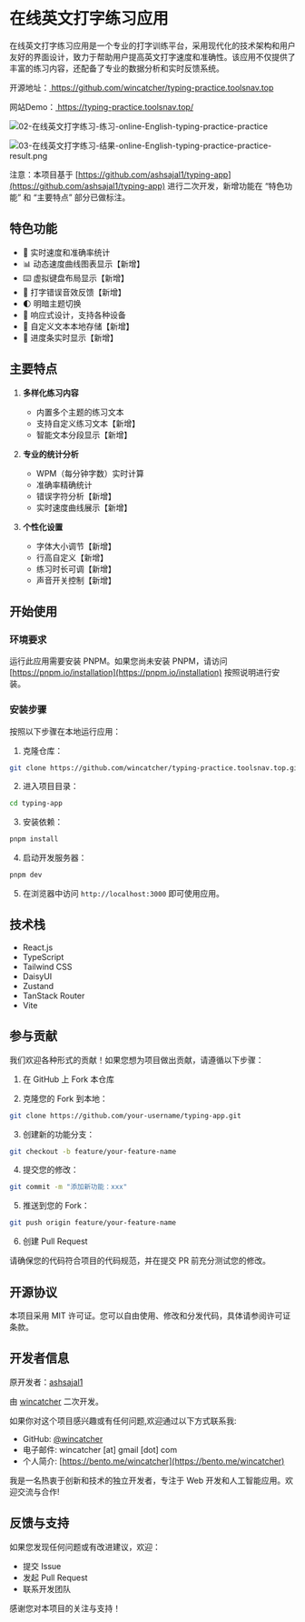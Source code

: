 # 在线英文打字练习应用

在线英文打字练习应用是一个专业的打字训练平台，采用现代化的技术架构和用户友好的界面设计，致力于帮助用户提高英文打字速度和准确性。该应用不仅提供了丰富的练习内容，还配备了专业的数据分析和实时反馈系统。

开源地址：[ https://github.com/wincatcher/typing-practice.toolsnav.top ]( https://github.com/wincatcher/typing-practice.toolsnav.top )

网站Demo：[ https://typing-practice.toolsnav.top/ ]( https://typing-practice.toolsnav.top/ )

![02-在线英文打字练习-练习-online-English-typing-practice-practice](https://github.com/user-attachments/assets/e358e8cc-fb5d-4489-9a88-1c27b8dd6d1e)

![03-在线英文打字练习-结果-online-English-typing-practice-practice-result.png](https://s2.loli.net/2024/11/01/ATUv4XPNF3pVmJZ.png)

注意：本项目基于 [https://github.com/ashsajal1/typing-app](https://github.com/ashsajal1/typing-app) 进行二次开发，新增功能在 “特色功能” 和 “主要特点” 部分已做标注。



## 特色功能

- 🎯 实时速度和准确率统计
- 📊 动态速度曲线图表显示【新增】
- ⌨️ 虚拟键盘布局显示【新增】
- 🎵 打字错误音效反馈【新增】
- 🌓 明暗主题切换
- 📱 响应式设计，支持各种设备
- 💾 自定义文本本地存储【新增】
- 🔄 进度条实时显示【新增】


## 主要特点

1. **多样化练习内容**
   - 内置多个主题的练习文本
   - 支持自定义练习文本【新增】
   - 智能文本分段显示【新增】

2. **专业的统计分析**
   - WPM（每分钟字数）实时计算
   - 准确率精确统计
   - 错误字符分析【新增】
   - 实时速度曲线展示【新增】

3. **个性化设置**
   - 字体大小调节【新增】
   - 行高自定义【新增】
   - 练习时长可调【新增】
   - 声音开关控制【新增】

## 开始使用

### 环境要求

运行此应用需要安装 PNPM。如果您尚未安装 PNPM，请访问 [https://pnpm.io/installation](https://pnpm.io/installation) 按照说明进行安装。

### 安装步骤

按照以下步骤在本地运行应用：

1. 克隆仓库：

```bash
git clone https://github.com/wincatcher/typing-practice.toolsnav.top.git
```

2. 进入项目目录：

```bash
cd typing-app
```

3. 安装依赖：

```bash
pnpm install
```

4. 启动开发服务器：

```bash
pnpm dev
```

5. 在浏览器中访问 `http://localhost:3000` 即可使用应用。

## 技术栈

- React.js
- TypeScript
- Tailwind CSS
- DaisyUI
- Zustand
- TanStack Router
- Vite

## 参与贡献

我们欢迎各种形式的贡献！如果您想为项目做出贡献，请遵循以下步骤：

1. 在 GitHub 上 Fork 本仓库

2. 克隆您的 Fork 到本地：

```bash
git clone https://github.com/your-username/typing-app.git
```

3. 创建新的功能分支：

```bash
git checkout -b feature/your-feature-name
```

4. 提交您的修改：

```bash
git commit -m "添加新功能：xxx"
```

5. 推送到您的 Fork：

```bash
git push origin feature/your-feature-name
```

6. 创建 Pull Request

请确保您的代码符合项目的代码规范，并在提交 PR 前充分测试您的修改。

## 开源协议

本项目采用 MIT 许可证。您可以自由使用、修改和分发代码，具体请参阅许可证条款。

## 开发者信息

原开发者：[ashsajal1](https://github.com/ashsajal1)

由 [wincatcher](https://github.com/wincatcher) 二次开发。

如果你对这个项目感兴趣或有任何问题,欢迎通过以下方式联系我:

- GitHub: [@wincatcher](https://github.com/wincatcher)
- 电子邮件: wincatcher [at] gmail [dot] com
- 个人简介: [https://bento.me/wincatcher](https://bento.me/wincatcher)

我是一名热衷于创新和技术的独立开发者，专注于 Web 开发和人工智能应用。欢迎交流与合作!

## 反馈与支持

如果您发现任何问题或有改进建议，欢迎：

- 提交 Issue
- 发起 Pull Request
- 联系开发团队

感谢您对本项目的关注与支持！